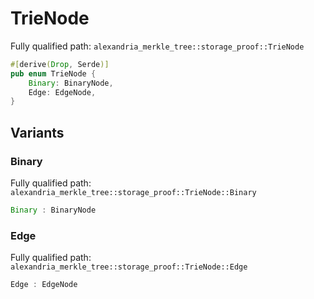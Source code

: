 # TrieNode

Fully qualified path: `alexandria_merkle_tree::storage_proof::TrieNode`

```rust
#[derive(Drop, Serde)]
pub enum TrieNode {
    Binary: BinaryNode,
    Edge: EdgeNode,
}
```

## Variants

### Binary

Fully qualified path: `alexandria_merkle_tree::storage_proof::TrieNode::Binary`

```rust
Binary : BinaryNode
```


### Edge

Fully qualified path: `alexandria_merkle_tree::storage_proof::TrieNode::Edge`

```rust
Edge : EdgeNode
```


